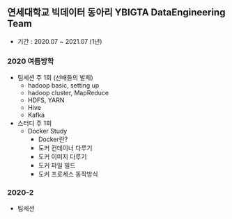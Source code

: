 ## 연세대학교 빅데이터 동아리 YBIGTA DataEngineering Team
- 기간 : 2020.07 ~ 2021.07 (1년)

### 2020 여름방학 
- 팀세션 주 1회 (선배들의 발제)
    - hadoop basic, setting up
    - hadoop cluster, MapReduce
    - HDFS, YARN
    - Hive
    - Kafka
- 스터디 주 1회
    - Docker Study
        - Docker란?
        - 도커 컨데이너 다루기
        - 도커 이미지 다루기
        - 도커 파일 빌드
        - 도커 프로세스 동작방식

### 2020-2
- 팀세션
